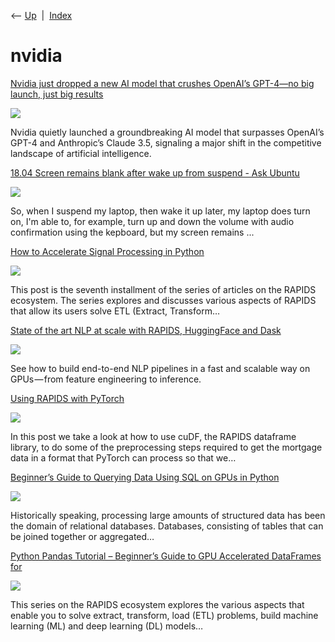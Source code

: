 <div class="nav">

⟵ [Up](index.html)  \|  [Index](index.html)

</div>

# nvidia

<div class="cards">

<div class="card">

<div class="card-title">

[Nvidia just dropped a new AI model that crushes OpenAI’s GPT-4—no big
launch, just big
results](https://venturebeat.com/ai/nvidia-just-dropped-a-new-ai-model-that-crushes-openais-gpt-4-no-big-launch-just-big-results/)

</div>

<div class="card-image">

[![](https://venturebeat.com/wp-content/uploads/2024/10/nuneybits_a_brilliant_sunrise_but_instead_of_a_natural_landscap_2765f9f2-d796-4207-977a-b27e6281faf3.webp?w=1024?w=1200&strip=all)](https://venturebeat.com/ai/nvidia-just-dropped-a-new-ai-model-that-crushes-openais-gpt-4-no-big-launch-just-big-results/)

</div>

Nvidia quietly launched a groundbreaking AI model that surpasses
OpenAI’s GPT-4 and Anthropic’s Claude 3.5, signaling a major shift in
the competitive landscape of artificial intelligence.

</div>

<div class="card">

<div class="card-title">

[18.04 Screen remains blank after wake up from suspend - Ask
Ubuntu](https://askubuntu.com/questions/1032633/18-04-screen-remains-blank-after-wake-up-from-suspend/1391917#1391917)

</div>

<div class="card-image">

[![](https://cdn.sstatic.net/Sites/askubuntu/Img/apple-touch-icon.png?v=e16e1315edd6)](https://askubuntu.com/questions/1032633/18-04-screen-remains-blank-after-wake-up-from-suspend/1391917#1391917)

</div>

So, when I suspend my laptop, then wake it up later, my laptop does turn
on, I'm able to, for example, turn up and down the volume with audio
confirmation using the kepboard, but my screen remains ...

</div>

<div class="card">

<div class="card-title">

[How to Accelerate Signal Processing in
Python](https://developer.nvidia.com/blog/how-to-accelerate-signal-processing-in-python)

</div>

<div class="card-image">

[![](https://developer-blogs.nvidia.com/wp-content/uploads/2021/03/Screen-Shot-2021-03-28-at-10.12.42-PM-2.png)](https://developer.nvidia.com/blog/how-to-accelerate-signal-processing-in-python)

</div>

This post is the seventh installment of the series of articles on the
RAPIDS ecosystem. The series explores and discusses various aspects of
RAPIDS that allow its users solve ETL (Extract, Transform…

</div>

<div class="card">

<div class="card-title">

[State of the art NLP at scale with RAPIDS, HuggingFace and
Dask](https://medium.com/rapids-ai/state-of-the-art-nlp-at-scale-with-rapids-huggingface-and-dask-a885c19ce87b)

</div>

<div class="card-image">

[![](https://miro.medium.com/v2/da:true/resize:fit:1200/0*w9WCIHyMuQ9h5Pee)](https://medium.com/rapids-ai/state-of-the-art-nlp-at-scale-with-rapids-huggingface-and-dask-a885c19ce87b)

</div>

See how to build end-to-end NLP pipelines in a fast and scalable way on
GPUs — from feature engineering to inference.

</div>

<div class="card">

<div class="card-title">

[Using RAPIDS with
PyTorch](https://developer.nvidia.com/blog/using-rapids-with-pytorch)

</div>

<div class="card-image">

[![](https://developer-blogs.nvidia.com/wp-content/uploads/2021/01/RAPIDSPyTorch_Image1-1.jpg)](https://developer.nvidia.com/blog/using-rapids-with-pytorch)

</div>

In this post we take a look at how to use cuDF, the RAPIDS dataframe
library, to do some of the preprocessing steps required to get the
mortgage data in a format that PyTorch can process so that we…

</div>

<div class="card">

<div class="card-title">

[Beginner’s Guide to Querying Data Using SQL on GPUs in
Python](https://developer.nvidia.com/blog/beginners-guide-to-querying-data-using-sql-on-gpus-in-python)

</div>

<div class="card-image">

[![](https://developer-blogs.nvidia.com/wp-content/uploads/2021/02/An-Introduction-to-Query-data-using-SQL-with-GPUs-in-Python-2.png)](https://developer.nvidia.com/blog/beginners-guide-to-querying-data-using-sql-on-gpus-in-python)

</div>

Historically speaking, processing large amounts of structured data has
been the domain of relational databases. Databases, consisting of tables
that can be joined together or aggregated…

</div>

<div class="card">

<div class="card-title">

[Python Pandas Tutorial – Beginner’s Guide to GPU Accelerated DataFrames
for](https://developer.nvidia.com/blog/python-pandas-tutorial-beginners-guide-to-gpu-accelerated-dataframes-for-pandas-users)

</div>

<div class="card-image">

[![](https://developer-blogs.nvidia.com/wp-content/uploads/2021/02/pexels-erik-mclean-5199661.jpeg)](https://developer.nvidia.com/blog/python-pandas-tutorial-beginners-guide-to-gpu-accelerated-dataframes-for-pandas-users)

</div>

This series on the RAPIDS ecosystem explores the various aspects that
enable you to solve extract, transform, load (ETL) problems, build
machine learning (ML) and deep learning (DL) models…

</div>

</div>
